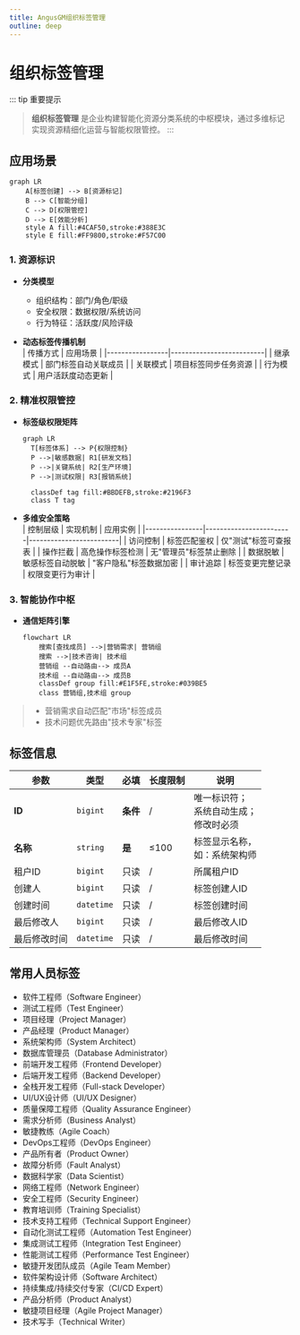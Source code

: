 ```yaml
---
title: AngusGM组织标签管理
outline: deep
---
```


# 组织标签管理

::: tip 重要提示
> **组织标签管理** 是企业构建智能化资源分类系统的中枢模块，通过多维标记实现资源精细化运营与智能权限管控。
:::

## 应用场景

```mermaid
graph LR
    A[标签创建] --> B[资源标记]
    B --> C[智能分组]
    C --> D[权限管控]
    D --> E[效能分析]
    style A fill:#4CAF50,stroke:#388E3C
    style E fill:#FF9800,stroke:#F57C00
```

### 1. 资源标识
- **分类模型**
    - 组织结构：部门/角色/职级
    - 安全权限：数据权限/系统访问
    - 行为特征：活跃度/风险评级

- **动态标签传播机制**  
  | 传播方式        | 应用场景                 |
  |-----------------|--------------------------|
  | 继承模式        | 部门标签自动关联成员      |
  | 关联模式        | 项目标签同步任务资源      |
  | 行为模式        | 用户活跃度动态更新        |

### 2. 精准权限管控
- **标签级权限矩阵**
  ```mermaid
  graph LR
    T[标签体系] --> P{权限控制}
    P -->|敏感数据| R1[研发文档]
    P -->|关键系统| R2[生产环境]
    P -->|测试权限| R3[报销系统]
    
    classDef tag fill:#BBDEFB,stroke:#2196F3
    class T tag
  ```

- **多维安全策略**  
  | 控制层级       | 实现机制               | 应用实例                |
  |----------------|------------------------|-------------------------|
  | 访问控制       | 标签匹配鉴权           | 仅"测试"标签可查报表     |
  | 操作拦截       | 高危操作标签检测       | 无"管理员"标签禁止删除   |
  | 数据脱敏       | 敏感标签自动脱敏       | "客户隐私"标签数据加密   |
  | 审计追踪       | 标签变更完整记录       | 权限变更行为审计         |

### 3. 智能协作中枢
- **通信矩阵引擎**
  ```mermaid
  flowchart LR
      搜索[查找成员] -->|营销需求| 营销组
      搜索 -->|技术咨询| 技术组
      营销组 --自动路由--> 成员A
      技术组 --自动路由--> 成员B
      classDef group fill:#E1F5FE,stroke:#039BE5
      class 营销组,技术组 group
  ```
> - 营销需求自动匹配"市场"标签成员
> - 技术问题优先路由"技术专家"标签

## 标签信息

| 参数                 | 类型         | 必填 | 长度限制 | 说明             |
|----------------------|--------------|------|----------|----------------|
| **ID**                   | `bigint`     | **条件** | /        | 唯一标识符；<br/>系统自动生成；<br/>修改时必须    |
| **名称**             | `string`     | **是** | ≤100     | 标签显示名称，<br/>如：系统架构师 |
| 租户ID               | `bigint`     | 只读 | /        | 所属租户ID         |
| 创建人               | `bigint`     | 只读 | /        | 标签创建人ID        |
| 创建时间             | `datetime`   | 只读 | /        | 标签创建时间         |
| 最后修改人           | `bigint`     | 只读 | /        | 最后修改人ID        |
| 最后修改时间         | `datetime`   | 只读 | /        | 最后修改时间         |

## 常用人员标签

- 软件工程师（Software Engineer）
- 测试工程师（Test Engineer）
- 项目经理（Project Manager）
- 产品经理（Product Manager）
- 系统架构师（System Architect）
- 数据库管理员（Database Administrator）
- 前端开发工程师（Frontend Developer）
- 后端开发工程师（Backend Developer）
- 全栈开发工程师（Full-stack Developer）
- UI/UX设计师（UI/UX Designer）
- 质量保障工程师（Quality Assurance Engineer）
- 需求分析师（Business Analyst）
- 敏捷教练（Agile Coach）
- DevOps工程师（DevOps Engineer）
- 产品所有者（Product Owner）
- 故障分析师（Fault Analyst）
- 数据科学家（Data Scientist）
- 网络工程师（Network Engineer）
- 安全工程师（Security Engineer）
- 教育培训师（Training Specialist）
- 技术支持工程师（Technical Support Engineer）
- 自动化测试工程师（Automation Test Engineer）
- 集成测试工程师（Integration Test Engineer）
- 性能测试工程师（Performance Test Engineer）
- 敏捷开发团队成员（Agile Team Member）
- 软件架构设计师（Software Architect）
- 持续集成/持续交付专家（CI/CD Expert）
- 产品分析师（Product Analyst）
- 敏捷项目经理（Agile Project Manager）
- 技术写手（Technical Writer）
